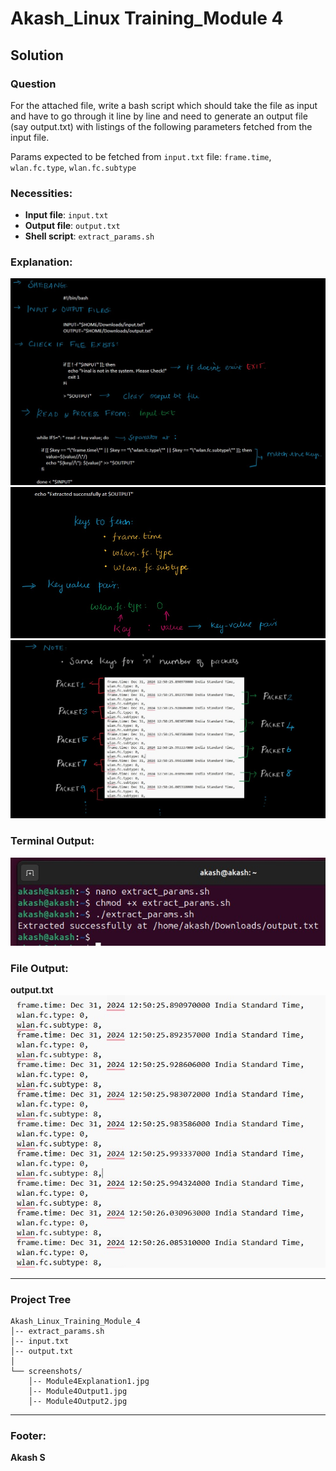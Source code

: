 
# Akash_Linux Training_Module 4

## Solution

### Question
For the attached file, write a bash script which should take the file as input and have to go through it line by line and need to generate an output file (say output.txt) with listings of the following parameters fetched from the input file.

Params expected to be fetched from `input.txt` file: `frame.time`, `wlan.fc.type`, `wlan.fc.subtype`

### Necessities:
- **Input file**: `input.txt`
- **Output file**: `output.txt`
- **Shell script**: `extract_params.sh`

### Explanation:
![Explanation](screenshots/Module4Explanation1.jpg)
![Explanation](screenshots/Module4Explanation2.jpg)
![Explanation](screenshots/Module4Explanation3.jpg)

### Terminal Output:
![Terminal Output](screenshots/Module4Output1.jpg)

### File Output:
**output.txt**  
![File Output](screenshots/Module4Output2.jpg)

---

### Project Tree
```
Akash_Linux_Training_Module_4
│-- extract_params.sh
│-- input.txt
│-- output.txt
│
└── screenshots/
    │-- Module4Explanation1.jpg
    │-- Module4Output1.jpg
    │-- Module4Output2.jpg
```

---

### Footer:
**Akash S**  

